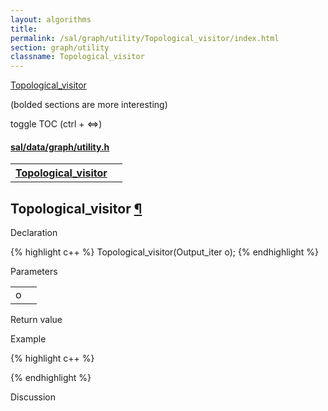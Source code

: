 ```yaml
---
layout: algorithms
title: 
permalink: /sal/graph/utility/Topological_visitor/index.html
section: graph/utility
classname: Topological_visitor
---
```


<div class="toc">
	<a class="toc-link toch2" href="#Topological_visitor">Topological_visitor</a>
<p class="toc-caption">(bolded sections are more interesting)</p>
<p class="toc-toggle">toggle TOC (ctrl + &#8660;)</p>
</div><div class="block">
<h4><a href="https://github.com/LemonPi/data/blob/master/graph/utility.h">sal/data/graph/utility.h</a>
</h4><table class="pretty">
<tr><th><a class="doc-list-name" href="#Topological_visitor">Topological_visitor</a></th><th></th></tr>
</table></div>



<h2 class="anchor doc-header">Topological_visitor <a class="anchor-link" href="#Topological_visitor" name="Topological_visitor" title="permalink to section">&para;</a></h2>
<div class="block">

<p class="doc-section">Declaration</p>
{% highlight c++ %}
Topological_visitor(Output_iter o);
{% endhighlight %}


<p class="doc-section">Parameters</p>
<table class="pretty">
<tr><td>o</td><td></td></tr>
</table>
<p class="doc-section">Return value</p>

<p class="doc-section">Example</p>
{% highlight c++ %}

{% endhighlight %}

<p class="doc-section">Discussion</p>
<div>
<p>
	
</p>
</div></div>






